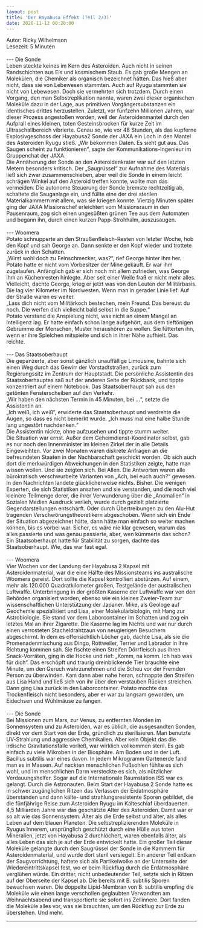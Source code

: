 ```yaml
---
layout: post
title: 'Der Hayabusa Effekt (Teil 2/3)'
date: 2020-11-12 00:20:00
---
```

Autor: Ricky Wilhelmson<br>
Lesezeit: 5 Minuten
<br><br>
--- Die Sonde<br>
Leben steckte keines im Kern des Asteroiden. Auch nicht in seinen Randschichten aus Eis und kosmischem Staub. Es gab große Mengen an Molekülen, die Chemiker als organisch bezeichnet hätten. Das hieß aber nicht, dass sie von Lebewesen stammten. Auch auf Ryugu stammten sie nicht von Lebewesen. Doch sie vermehrten sich trotzdem. Durch einen Vorgang, den man Selbstreplikation nannte, waren zwei dieser organischen Moleküle dazu in der Lage, aus primitiven Vorgängersubstanzen ein identisches drittes herzustellen. Zuletzt, vor fünfzehn Millionen Jahren, war dieser Prozess angestoßen worden, weil der Asteroidenmantel durch den Aufprall eines kleinen, toten Gesteinsbrocken für kurze Zeit im Ultraschallbereich vibrierte. Genau so, wie vor 48 Stunden, als das kupferne Explosivgeschoss der Hayabusa2 Sonde der JAXA ein Loch in den Mantel des Asteroiden Ryugu stieß.
„Wir bekommen Daten. Es sieht gut aus. Das Saugen scheint zu funktionieren“, sagte der Kommunikations-Ingenieur im Gruppenchat der JAXA.<br>
Die Annäherung der Sonde an den Asteroidenkrater war auf den letzten Metern besonders kritisch. Der „Saugrüssel“ zur Aufnahme des Materials  ließ sich zwar zusammenschieben, aber weil die Sonde in einem leicht schrägen Winkel auf den Asteroid treffen konnte, wollte man das vermeiden. Die autonome Steuerung der Sonde bremste rechtzeitig ab, schaltete die Sauganlage ein, und füllte eine der drei sterilen Materialkammern mit allem, was sie kriegen konnte. Vierzig Minuten später ging der JAXA Missionschef erleichtert vom Missionsraum in den Pausenraum, zog sich einen ungesüßten grünen Tee aus dem Automaten und begann ihn, durch einen kurzen Papp-Strohhalm, auszusaugen.
<br><br>
--- Woomera<br>
Potato schnupperte an den Straußenfleisch-Resten von letzter Woche, hob den Kopf und sah George an. Dann senkte er den Kopf wieder und trottete zurück in den Schatten. <br>
„Wirst wohl doch zu Feinschmecker, was?“, rief George hinter ihm her. Potato hatte er nicht vom Vorbesitzer der Mine gekauft. Er war ihm zugelaufen. Anfänglich gab er sich noch mit allem zufrieden, was George ihm an Küchenresten hinlegte. Aber seit einer Weile fraß er nicht mehr alles. Vielleicht, dachte George, krieg er jetzt was von den Leuten der Militärbasis. Die lag vier Kilometer im Nordwesten. Wenn man in gerader Linie lief. Auf der Straße waren es weiter.<br>
„Lass dich nicht vom Militärkoch bestechen, mein Freund. Das bereust du noch. Die werfen dich vielleicht bald selbst in die Suppe.“<br>
Potato verstand die Anspielung nicht, was nicht an einem Mangel an Intelligenz lag. Er hatte einfach schon lange aufgehört, aus dem tieftönigen Gebrumme der Menschen, Muster heraushören zu wollen. Sie fütterten ihn, wenn er ihre Spielchen mitspielte und sich in ihrer Nähe aufhielt. Das reichte.
<br><br>
--- Das Staatsoberhaupt<br>
Die gepanzerte, aber sonst gänzlich unauffällige Limousine, bahnte sich einen Weg durch das Gewirr der Vorstadtstraßen, zurück zum Regierungssitz im Zentrum der Hauptstadt. Die persönliche Assistentin des Staatsoberhauptes saß auf der anderen Seite der Rückbank, und tippte konzentriert auf einem Notebook. Das Staatsoberhaupt sah aus den getönten Fensterscheiben auf den Verkehr. <br>
„Wir haben den nächsten Termin in 45 Minuten, bei ...“, setzte die Assistentin an.<br>
„Ich weiß, ich weiß“, erwiderte das Staatsoberhaupt und verdrehte die Augen, so dass es nicht bemerkt wurde. „Ich muss mal eine halbe Stunde lang ungestört nachdenken.“<br>
Die Assistentin nickte, ohne aufzusehen und tippte stumm weiter.<br>
Die Situation war ernst. Außer dem Geheimdienst-Koordinator selbst, gab es nur noch den Innenminister im kleinen Zirkel der in alle Details Eingeweihten. Vor zwei Monaten waren diskrete Anfragen an die befreundeten Staaten in der Nachbarschaft geschickt worden. Ob sich auch dort die merkwürdigen Abweichungen in den Statistiken zeigte, hatte man wissen wollen. Und sie zeigten sich. Bei Allen. Die Antworten waren alle bürokratisch verschwurbelte Varianten von „Ach, bei euch auch?“ gewesen. In den Nachrichten landete glücklicherweise nichts. Bisher. Die wenigen Experten, die sich Statistiken ansahen und sie verstanden, und die noch viel kleinere Teilmenge derer, die ihrer Verwunderung über die „Anomalien“ in Sozialen Medien Ausdruck verlieh, wurde durch gezielt platzierte Gegendarstellungen entschärft. Oder durch Übertreibungen zu den Alu-Hut tragenden Verschwörungstheoretikern abgeschoben. Wenn sich ein Ende der Situation abgezeichnet hätte, dann hätte man einfach so weiter machen können, bis es vorbei war. Sicher, es wäre nie klar gewesen, warum das alles passierte und was genau passierte, aber, wen kümmerte das schon? Ein Staatsoberhaupt hatte für Stabilität zu sorgen, dachte das Staatsoberhaupt. Wie, das war fast egal.
<br><br>
--- Woomera<br>
Vier Wochen vor der Landung der Hayabusa 2 Kapsel mit Asteroidenmaterial, war die eine Hälfte des Missionsteams ins australische Woomera gereist. Dort sollte die Kapsel kontrolliert abstürzen. Auf einem, mehr als 120.000 Quadratkilometer großen, Testgelände der australischen Luftwaffe. Unterbringung in der größten Kaserne der Luftwaffe war von den Behörden organisiert worden, ebenso wie ein kleines Zweier-Team zur wissenschaftlichen Unterstützung der Japaner. Mike, als Geologe auf Geochemie spezialisiert und Lisa, einer Molekularbiologin, mit Hang zur Astrobiologie. Sie stand vor dem Laborcontainer im Schatten und zog ein letztes Mal an ihrer Zigarette. Die Kaserne lag im Nichts und war nur durch einen verrosteten Stacheldrahtzaun von neugierigen Besuchern abgeschirmt. In dem es offensichtlich Löcher gab, dachte Lisa, als sie die Promenadenmischung aus Dingo, Rottweiler, Terrier und Labrador in ihre Richtung kommen sah. Sie fischte einen Streifen Dörrfleisch aus ihren Snack-Vorräten, ging in die Hocke und rief: „Komm, na komm. Ich hab was für dich“. Das erschöpft und traurig dreinblickende Tier brauchte eine Minute, um den Geruch wahrzunehmen und die Scheu vor der Fremden Person zu überwinden. Kam dann aber nahe heran, schnappte den Streifen aus Lisa Hand und ließ sich von ihr über den verstauben Rücken streichen. Dann ging Lisa zurück in den Laborcontainer. Potato mochte das Trockenfleisch nicht besonders, aber er war zu langsam geworden, um Eidechsen und Wühlmäuse zu fangen.
<br><br>
--- Die Sonde<br>
Bei Missionen zum Mars, zur Venus, zu entfernten Monden im Sonnensystem und zu Asteroiden, war es üblich, die ausgesandten Sonden, direkt vor dem Start von der Erde, gründlich zu sterilisieren. Man benutzte UV-Strahlung und aggressive Chemikalien. Aber kein Objekt das die irdische Gravitationsfalle verließ, war wirklich vollkommen steril. Es gab einfach zu viele Mikroben in der Biosphäre. Am Boden und in der Luft. Bacillus subtilis war eines davon. In jedem Mikrogramm Gartenerde fand man es in Massen. Auf nackten menschlichen Fußsohlen fühlte es sich wohl, und im menschlichen Darm versteckte es sich, als nützlicher Verdauungshelfer. Sogar auf die Internationale Raumstation ISS war es gelangt. Durch die Astronauten. Beim Start der Hayabusa 2 Sonde hatte es in schwer zugänglichen Ritzen das Verlassen der Erdatmosphäre überstanden und dann kälte- und strahlungsresistente Sporen gebildet, die die fünfjährige Reise zum Asteroiden Ryugu im Kälteschlaf überdauerten. 4,5 Milliarden Jahre war das geschätzte Alter des Asteroiden. Damit war er so alt wie das Sonnensystem. Älter als die Erde selbst und älter, als alles Leben auf dem blauen Planeten. Die selbstreplizierenden Moleküle in Ryugus Innerem, ursprünglich geschützt durch eine Hülle aus toten Mineralien, jetzt von Hayabusa 2 durchlöchert, waren ebenfalls älter, als alles Leben das sich je auf der Erde entwickelt hatte. Ein großer Teil dieser Moleküle gelangte durch den Saugrüssel der Sonde in die Kammern für Asteroidenmaterial, und wurde dort steril versiegelt. Ein anderer Teil entkam der Saugvorrichtung, haftete sich als Partikelwolke an der Unterseite der Wiedereintrittskapsel fest, wo er beim Rückflug durch die Erdatmosphäre verglühen würde. Ein dritter, nicht unbedeutender Teil, setzte sich in Ritzen auf der Oberseite der Kapsel ab. Die bereits mit B. subtilis Sporen bewachsen waren. Die doppelte Lipid-Membran von B. subtilis empfing die Moleküle wie einen lange verschollen geglaubten Verwandten am Weihnachtsabend und transportierte sie sofort ins Zellinnere. Dort fanden die Moleküle alles vor, was sie brauchten, um den Rückflug zur Erde zu überstehen. Und mehr.<br>

-----
